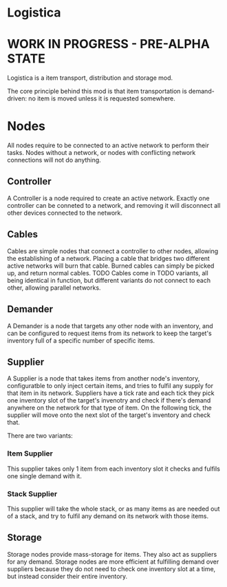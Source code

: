 # Logistica
# WORK IN PROGRESS - PRE-ALPHA STATE

Logistica is a item transport, distribution and storage mod.

The core principle behind this mod is that item transportation is demand-driven: no item is moved unless it is requested somewhere.

# Nodes

All nodes require to be connected to an active network to perform their tasks. Nodes without a network, or nodes with conflicting network connections will not do anything.

## Controller
A Controller is a node required to create an active network. Exactly one controller can be conneted to a network, and removing it will disconnect all other devices connected to the network.

## Cables
Cables are simple nodes that connect a controller to other nodes, allowing the establishing of a network. Placing a cable that bridges two different active networks will burn that cable. Burned cables can simply be picked up, and return normal cables. TODO Cables come in TODO variants, all being identical in function, but different variants do not connect to each other, allowing parallel networks.

## Demander
A Demander is a node that targets any other node with an inventory, and can be configured to request items from its network to keep the target's inventory full of a specific number of specific items.

## Supplier
A Supplier is a node that takes items from another node's inventory, configuratble to only inject certain items, and tries to fulfil any supply for that item in its network. Suppliers have a tick rate and each tick they pick one inventory slot of the target's invenotry and check if there's demand anywhere on the network for that type of item. On the following tick, the supplier will move onto the next slot of the target's inventory and check that.

There are two variants:

### Item Supplier
This supplier takes only 1 item from each inventory slot it checks and fulfils one single demand with it.

### Stack Supplier
This supplier will take the whole stack, or as many items as are needed out of a stack, and try to fulfil any demand on its network with those items.

## Storage

Storage nodes provide mass-storage for items. They also act as suppliers for any demand. Storage nodes are more efficient at fulfilling demand over suppliers because they do not need to check one inventory slot at a time, but instead consider their entire inventory.